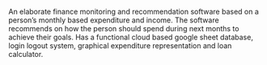 An elaborate finance monitoring and recommendation software based on a person’s monthly based expenditure and income. The software recommends on how the person should spend during next months to achieve their goals. Has a functional cloud based google sheet database, login logout system, graphical expenditure representation and loan calculator.
